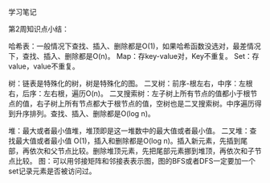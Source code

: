 学习笔记

第2周知识点小结：

哈希表：一般情况下查找、插入、删除都是O(1)，如果哈希函数没选对，最差情况下，查找、插入、删除都是O(n)。
Map：存key-value对，Key不重复。
Set：存value，value不重复。

树：链表是特殊化的树，树是特殊化的图。
二叉树：前序-根左右，中序：左根右，后序：左右根，遍历O(n)。
二叉搜索树：左子树上所有节点的值都小于根节点的值，右子树上所有节点都大于根节点的值，空树也是二叉搜索树。中序遍历得到升序排列。查找、插入、删除都是O(log n)。

堆：最大或者最小值堆，堆顶即是这一堆数中的最大值或者最小值。
二叉堆：查找最大值或者最小值 O(1)，插入和删除都是O(log n)。插入新元素，先插到尾部，再依次和父节点比较。删除堆顶元素，先把尾部元素挪到堆顶，再依次和子节点比较。
图：可以用邻接矩阵和邻接表表示图，图的BFS或者DFS一定要加一个set记录元素是否被访问过。
